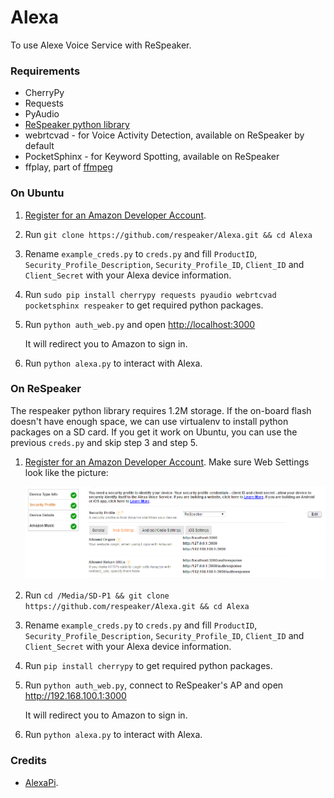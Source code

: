Alexa
=====

To use Alexe Voice Service with ReSpeaker.


### Requirements
+ CherryPy
+ Requests
+ PyAudio
+ [ReSpeaker python library](https://github.com/respeaker/respeaker_python_library)
+ webrtcvad - for Voice Activity Detection, available on ReSpeaker by default
+ PocketSphinx - for Keyword Spotting, available on ReSpeaker
+ ffplay, part of [ffmpeg](https://ffmpeg.org/download.html)


### On Ubuntu

1. [Register for an Amazon Developer Account](https://github.com/alexa/alexa-avs-raspberry-pi#61---register-your-product-and-create-a-security-profile).
2. Run `git clone https://github.com/respeaker/Alexa.git && cd Alexa`
3. Rename `example_creds.py` to `creds.py` and fill `ProductID`, `Security_Profile_Description`, `Security_Profile_ID`, `Client_ID` and `Client_Secret` with your Alexa device information.
4. Run `sudo pip install cherrypy requests pyaudio webrtcvad pocketsphinx respeaker` to get required python packages.
5. Run `python auth_web.py` and open [http://localhost:3000](http://localhost:3000)

    It will redirect you to Amazon to sign in.

6. Run `python alexa.py` to interact with Alexa.


### On ReSpeaker

The respeaker python library requires 1.2M storage.
If the on-board flash doesn't have enough space,
we can use virtualenv to install python packages on a SD card.
If you get it work on Ubuntu, you can use the previous `creds.py` and skip step 3 and step 5.

1. [Register for an Amazon Developer Account](https://github.com/alexa/alexa-avs-raspberry-pi#61---register-your-product-and-create-a-security-profile). Make sure Web Settings look like the picture:

    ![](doc/alexa_web_settings.png)

2. Run `cd /Media/SD-P1 && git clone https://github.com/respeaker/Alexa.git && cd Alexa`
3. Rename `example_creds.py` to `creds.py` and fill `ProductID`, `Security_Profile_Description`, `Security_Profile_ID`, `Client_ID` and `Client_Secret` with your Alexa device information.
4. Run `pip install cherrypy` to get required python packages.
5. Run `python auth_web.py`, connect to ReSpeaker's AP and open http://192.168.100.1:3000

    It will redirect you to Amazon to sign in.

6. Run `python alexa.py` to interact with Alexa.


### Credits
+ [AlexaPi](https://github.com/sammachin/AlexaPi).
